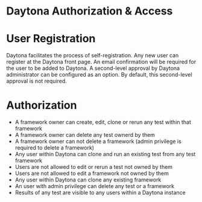 # Daytona Authorization & Access

# User Registration
Daytona facilitates the process of self-registration. Any new user can register at the Daytona front page. An email confirmation will be required for the user to be added to Daytona. A second-level approval by Daytona administrator can be configured as an option. By default, this second-level approval is not required.

# Authorization

* A framework owner can create, edit, clone or rerun any test within that framework 
* A framework owner can delete any test ownerd by them
* A framework owner can not delete a framework (admin privilege is required to delete a framework)
* Any user within Daytona can clone and run an existing test from any test framework
* Users are not allowed to edit or rerun a test not owned by them
* Users are not allowed to edit a framework not owned by them
* Any user within Daytona can clone any existing framework
* An user with admin privilege can delete any test or a framework
* Results of any test are visible to any users within a Daytona instance

